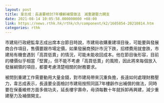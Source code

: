 ```yaml
---
layout: post
title: 韋志成：長遠要檢討7年樓齡補償做法　減重建壓力開支
date: 2021-08-14 10:05:58.000000000 +08:00
link: https://news.rthk.hk/rthk/ch/component/k2/1605854-20210814.htm
categories: rthk
---
```


市建局行政總監韋志成出席本台節目時說，市建局收購重建項目後，可能要與發展商合作項目，售價要跟市場定價，如果發展商預計市況下跌，招標費用就會跌，市建局有機會遇到「高買低賣」的情況，可能未能收回成本。他在節目後形容，目前的樓價似乎相當「堅實」，但不能不考慮「高買低賣」的風險，因此將來每個放入發展綱領的項目，都要考慮清楚相關的財務要求。

被問到重建工作需要動用大量金錢，對市建局帶來沉重負擔，長遠如何處理財務壓力，韋志成表示，長遠要全面檢討市建局按照同區7年樓齡作出補償的做法，同時要在保養維修方面多做功夫，延長樓宇壽命，毋須每數十年就拆卸再興建，減少重建壓力及補償開支。
